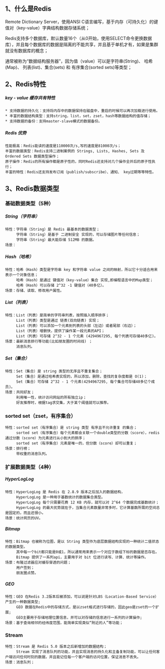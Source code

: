 ## 1、什么是Redis

Remote Dictionary Server，使用ANSI C语言编写，基于内存（可持久化）的键值对（key-value）字典结构数据存储系统；

Redis支持多个数据库，默认数量16个（从0开始，使用SELECT命令更换数据库），并且每个数据库的数据是隔离的不能共享，并且基于单机才有，如果是集群就没有数据库的概念；

通常被称为“数据结构服务器”，因为值（value）可以是字符串(String)、 哈希(Map)、 列表(list)、集合(sets) 和 有序集合(sorted sets)等类型；

## 2、Redis特性

##### key - value 缓存共有特性

```
* 支持数据的持久化：支持将内存中的数据保持在磁盘中，重启的时候可以再次加载进行使用。
* 丰富的数据结构类型：支持string，list，set，zset，hash等数据结构的值存储；
* 支持数据的备份：支持master-slave模式的数据备份。
```

##### Redis 优势

```
性能极高：Redis能读的速度是110000次/s,写的速度是81000次/s；
丰富的数据类型：Redis支持二进制案例的 Strings, Lists, Hashes, Sets 及 Ordered Sets 数据类型操作；
原子操作：Redis的所有操作都是原子性的，同时Redis还支持对几个操作全并后的原子性执行；
丰富的特性：Redis还支持发布订阅（publish/subscribe）、通知、 key过期等等特性。
```

## 3、Redis数据类型

### 基础数据类型（5种）

##### String（字符串）

```
特性：字符串（String）是 Redis 最基本的数据类型；
     字符串（String）是基于 二进制安全 实现的，可以存储图片等任何信息；
     字符串（String）最大能存储 512MB 的数据。
场景：
```

##### Hash（哈希）

```
特性：哈希（Hash）类型是字符串 key 和字符串 value 之间的映射，所以它十分适合用来表示一个对象信息；
     哈希（Hash）是通过 键值对（key-value）集合 实现,即编程语言中的Map类型；
     哈希（Hash）可以存储 2^32 -1 键值对（40多亿）。
场景：存储、读取、修改用户属性。
```

##### List（列表）

```
特性：List（列表）是简单的字符串列表，按照插入顺序排序；
     List（列表）类型是通过 链表(双向链表) 实现；
     List（列表）可以添加一个元素到列表的头部（左边）或者尾部（右边）；
     List（列表）增删快，提供了操作某一段元素的API；
     List（列表）可存储 2^32 - 1 个元素 (4294967295, 每个列表可存储40多亿)。
场景：最新消息排行等功能(比如朋友圈的时间线) ；
     消息队列。
```

##### Set（集合）

```
特性：Set（集合）是 string 类型的无序且不重复集合；
     Set（集合）是通过哈希表实现的，所以添加，删除，查找的复杂度都是 O(1)；
     Set（集合）可存储 2^32 - 1 个元素(4294967295, 每个集合可存储40多亿个成员)。
场景：共同好友；
     利用唯一性，统计访问网站的所有独立ip；
     好友推荐时，根据tag求交集，大于某个阈值就可以推荐。
```

### sorted set（zset，有序集合）

```
特性：sorted set（有序集合）是 string 类型 有序且不允许重复 的集合；
     sorted set（有序集合）每个元素都会关联一个double类型的分数（score），redis通过分数（score）为元素进行从小到大的排序；
     sorted set（有序集合）元素是唯一的，但分数（score）却可以重复；
场景：排行榜；
     带权重的消息队列。
```

### 扩展数据类型（4种）

##### HyperLogLog

````
特性：HyperLogLog 是 Redis 在 2.8.9 版本之后加入的数据结构，
     HyperLogLog 是一种用于基数统计的数据集合类型。
     HyperLogLog 每个只需要花费 12 KB 内存，就可以对 2^64 个数据完成基数统计；
     HyperLogLog 的最大优势就在于，当集合元素数量非常多时，它计算基数所需的空间总是固定的，而且还很小。
场景：统计网页的UV。 
````

##### Bitmap

```
特性：Bitmap 也被称为位图，是以 String 类型作为底层数据结构实现的一种统计二值状态的数据类型。
     其中每一个bit都只能是0或1，所以通常用来表示一个对应于数组下标的数据是否存在。
     Bitmap 提供了一系列api，主要用于对 bit 位进行读写、计算、统计等操作。
场景：布隆过滤器应对缓存穿透的问题；
     用户签到；
     朋友圈点赞。
```

##### GEO

````
特性：GEO 在Redis 3.2版本后被添加，可以说是针对LBS（Location-Based Service）产生的一种数据类型;
     GEO 数据在Redis中的存储方式，是以zset格式进行存储的，因此geo是zset的一个扩展;
     GEO主要用于存储地理位置信息，并可以对存储的信息进行一系列的计算操作;
场景：基于查询相邻的经纬度范围，能简单实现类似“附近的人”等功能；
````

### Stream

```
特性：Stream 是 Redis 5.0 版本之后新增加的数据结构；
     Stream 实现了消息队列的功能，并且实现消息的持久化和主备复制功能，可以让任何客户端访问任何时刻的数据，并且能记住每一个客户端的访问位置，保证消息不丢失。
场景：消息队列；
```